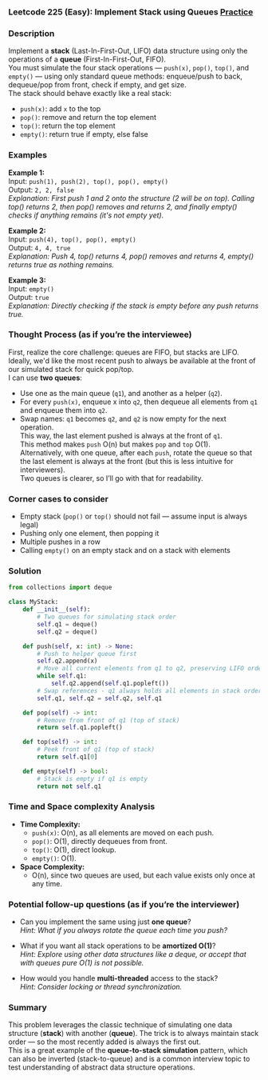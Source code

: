 ### Leetcode 225 (Easy): Implement Stack using Queues [Practice](https://leetcode.com/problems/implement-stack-using-queues)

### Description  
Implement a **stack** (Last-In-First-Out, LIFO) data structure using only the operations of a **queue** (First-In-First-Out, FIFO).  
You must simulate the four stack operations — `push(x)`, `pop()`, `top()`, and `empty()` — using only standard queue methods: enqueue/push to back, dequeue/pop from front, check if empty, and get size.  
The stack should behave exactly like a real stack:  
- `push(x)`: add `x` to the top  
- `pop()`: remove and return the top element  
- `top()`: return the top element  
- `empty()`: return true if empty, else false

### Examples  

**Example 1:**  
Input: `push(1), push(2), top(), pop(), empty()`  
Output: `2, 2, false`  
*Explanation: First push 1 and 2 onto the structure (2 will be on top). Calling top() returns 2, then pop() removes and returns 2, and finally empty() checks if anything remains (it's not empty yet).*

**Example 2:**  
Input: `push(4), top(), pop(), empty()`  
Output: `4, 4, true`  
*Explanation: Push 4, top() returns 4, pop() removes and returns 4, empty() returns true as nothing remains.*

**Example 3:**  
Input: `empty()`  
Output: `true`  
*Explanation: Directly checking if the stack is empty before any push returns true.*

### Thought Process (as if you’re the interviewee)  

First, realize the core challenge: queues are FIFO, but stacks are LIFO.  
Ideally, we'd like the most recent push to always be available at the front of our simulated stack for quick pop/top.  
I can use **two queues**:  
- Use one as the main queue (`q1`), and another as a helper (`q2`).  
- For every `push(x)`, enqueue x into `q2`, then dequeue all elements from `q1` and enqueue them into `q2`.  
- Swap names: `q1` becomes `q2`, and `q2` is now empty for the next operation.  
This way, the last element pushed is always at the front of `q1`.  
This method makes `push` O(n) but makes `pop` and `top` O(1).  
Alternatively, with one queue, after each `push`, rotate the queue so that the last element is always at the front (but this is less intuitive for interviewers).  
Two queues is clearer, so I’ll go with that for readability.

### Corner cases to consider  
- Empty stack (`pop()` or `top()` should not fail — assume input is always legal)
- Pushing only one element, then popping it
- Multiple pushes in a row
- Calling `empty()` on an empty stack and on a stack with elements

### Solution

```python
from collections import deque

class MyStack:
    def __init__(self):
        # Two queues for simulating stack order
        self.q1 = deque()
        self.q2 = deque()

    def push(self, x: int) -> None:
        # Push to helper queue first
        self.q2.append(x)
        # Move all current elements from q1 to q2, preserving LIFO order
        while self.q1:
            self.q2.append(self.q1.popleft())
        # Swap references - q1 always holds all elements in stack order
        self.q1, self.q2 = self.q2, self.q1

    def pop(self) -> int:
        # Remove from front of q1 (top of stack)
        return self.q1.popleft()

    def top(self) -> int:
        # Peek front of q1 (top of stack)
        return self.q1[0]

    def empty(self) -> bool:
        # Stack is empty if q1 is empty
        return not self.q1
```

### Time and Space complexity Analysis  

- **Time Complexity:**  
    - `push(x)`: O(n), as all elements are moved on each push.  
    - `pop()`: O(1), directly dequeues from front.  
    - `top()`: O(1), direct lookup.  
    - `empty()`: O(1).
- **Space Complexity:**  
    - O(n), since two queues are used, but each value exists only once at any time.

### Potential follow-up questions (as if you’re the interviewer)  

- Can you implement the same using just **one queue**?  
  *Hint: What if you always rotate the queue each time you push?*

- What if you want all stack operations to be **amortized O(1)**?  
  *Hint: Explore using other data structures like a deque, or accept that with queues pure O(1) is not possible.*

- How would you handle **multi-threaded** access to the stack?  
  *Hint: Consider locking or thread synchronization.*

### Summary
This problem leverages the classic technique of simulating one data structure (**stack**) with another (**queue**). The trick is to always maintain stack order — so the most recently added is always the first out.  
This is a great example of the **queue-to-stack simulation** pattern, which can also be inverted (stack-to-queue) and is a common interview topic to test understanding of abstract data structure operations.